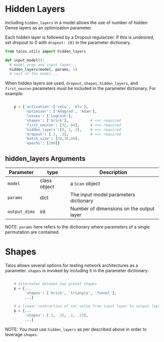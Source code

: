 # Hidden Layers

Including `hidden_layers` in a model allows the use of number of hidden Dense layers as an optimization parameter.

Each hidden layer is followed by a Dropout regularizer. If this is undesired, set dropout to 0 with ```dropout: [0]``` in the parameter dictionary.

```python
from talos.utils import hidden_layers

def input_model():
  # model prep and input layer...
  hidden_layers(model, params, 1)
  # rest of the model...
```

When hidden layers are used, `dropout`, `shapes`, `hidden_layers`, and `first_neuron` parameters must be included in the parameter dictionary. For example:

```python

    p = {'activation':['relu', 'elu'],
         'optimizer': ['Adagrad', 'Adam'],
         'losses': ['LogCosh'],
         'shapes': ['brick'],          # <<< required
         'first_neuron': [32, 64],     # <<< required
         'hidden_layers':[0, 1, 2],    # <<< required
         'dropout': [.2, .3],          # <<< required
         'batch_size': [20,30,40],
         'epochs': [200]}

```

## hidden_layers Arguments

Parameter | type | Description
--------- | ------- | -----------
`model` | class object | a `Scan` object
`params` | dict  | The input model parameters dictionary
`output_dims` | int | Number of dimensions on the output layer

NOTE: `params` here refers to the dictionary where parameters of a single permutation are contained.

# Shapes

Talos allows several options for testing network architectures as a parameter. `shapes` is invoked by including it in the parameter dictionary:

```python

    # alternates between two preset shapes
    p = {...
         'shapes': ['brick', 'triangle', 'funnel'],
         ...}

    # a linear contraction of set value from input layer to output layer
    p = {...
         'shapes': [.1, .15, .2, .25],
         ...}

```
NOTE: You must use `hidden_layers` as per described above in order to leverage `shapes`.
